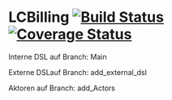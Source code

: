 # LCBilling [![Build Status](https://travis-ci.org/tillreitlinger/LCBilling.svg?branch=main)](https://travis-ci.org/tillreitlinger/LCBilling) [![Coverage Status](https://coveralls.io/repos/github/tillreitlinger/LCBilling/badge.svg?branch=main)](https://coveralls.io/github/tillreitlinger/LCBilling?branch=main) 

Interne DSL auf Branch: Main

Externe DSLauf Branch: add_external_dsl

Aktoren auf Branch: add_Actors
